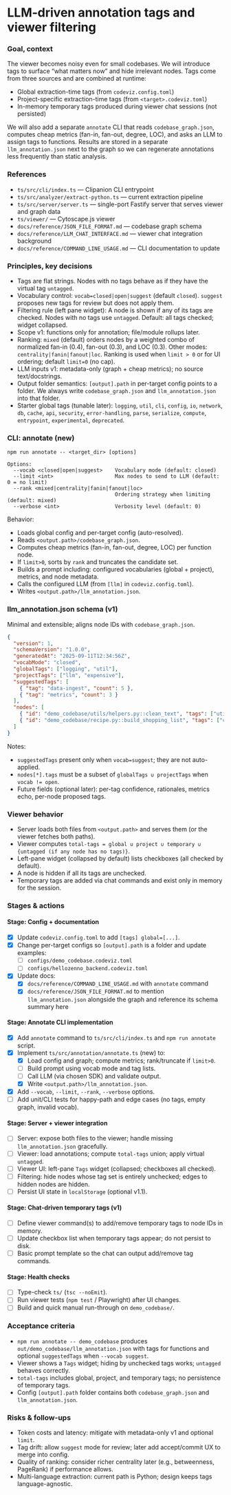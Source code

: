 # LLM-driven annotation tags and viewer filtering

### Goal, context

The viewer becomes noisy even for small codebases. We will introduce tags to surface “what matters now” and hide irrelevant nodes. Tags come from three sources and are combined at runtime:

- Global extraction-time tags (from `codeviz.config.toml`)
- Project-specific extraction-time tags (from `<target>.codeviz.toml`)
- In-memory temporary tags produced during viewer chat sessions (not persisted)

We will also add a separate `annotate` CLI that reads `codebase_graph.json`, computes cheap metrics (fan-in, fan-out, degree, LOC), and asks an LLM to assign tags to functions. Results are stored in a separate `llm_annotation.json` next to the graph so we can regenerate annotations less frequently than static analysis.

### References

- `ts/src/cli/index.ts` — Clipanion CLI entrypoint
- `ts/src/analyzer/extract-python.ts` — current extraction pipeline
- `ts/src/server/server.ts` — single-port Fastify server that serves viewer and graph data
- `ts/viewer/` — Cytoscape.js viewer
- `docs/reference/JSON_FILE_FORMAT.md` — codebase graph schema
- `docs/reference/LLM_CHAT_INTERFACE.md` — viewer chat integration background
- `docs/reference/COMMAND_LINE_USAGE.md` — CLI documentation to update

### Principles, key decisions

- Tags are flat strings. Nodes with no tags behave as if they have the virtual tag `untagged`.
- Vocabulary control: `vocab=closed|open|suggest` (default `closed`). `suggest` proposes new tags for review but does not apply them.
- Filtering rule (left pane widget): A node is shown if any of its tags are checked. Nodes with no tags use `untagged`. Default: all tags checked; widget collapsed.
- Scope v1: functions only for annotation; file/module rollups later.
- Ranking: `mixed` (default) orders nodes by a weighted combo of normalized fan-in (0.4), fan-out (0.3), and LOC (0.3). Other modes: `centrality|fanin|fanout|loc`. Ranking is used when `limit > 0` or for UI ordering; default `limit=0` (no cap).
- LLM inputs v1: metadata-only (graph + cheap metrics); no source text/docstrings.
- Output folder semantics: `[output].path` in per-target config points to a folder. We always write `codebase_graph.json` and `llm_annotation.json` into that folder.
- Starter global tags (tunable later): `logging`, `util`, `cli`, `config`, `io`, `network`, `db`, `cache`, `api`, `security`, `error-handling`, `parse`, `serialize`, `compute`, `entrypoint`, `experimental`, `deprecated`.

### CLI: annotate (new)

```
npm run annotate -- <target_dir> [options]

Options:
  --vocab <closed|open|suggest>    Vocabulary mode (default: closed)
  --limit <int>                    Max nodes to send to LLM (default: 0 = no limit)
  --rank <mixed|centrality|fanin|fanout|loc>
                                   Ordering strategy when limiting (default: mixed)
  --verbose <int>                  Verbosity level (default: 0)
```

Behavior:
- Loads global config and per-target config (auto-resolved).
- Reads `<output.path>/codebase_graph.json`.
- Computes cheap metrics (fan-in, fan-out, degree, LOC) per function node.
- If `limit>0`, sorts by `rank` and truncates the candidate set.
- Builds a prompt including: configured vocabularies (global + project), metrics, and node metadata.
- Calls the configured LLM (from `[llm]` in `codeviz.config.toml`).
- Writes `<output.path>/llm_annotation.json`.

### llm_annotation.json schema (v1)

Minimal and extensible; aligns node IDs with `codebase_graph.json`.

```json
{
  "version": 1,
  "schemaVersion": "1.0.0",
  "generatedAt": "2025-09-11T12:34:56Z",
  "vocabMode": "closed",
  "globalTags": ["logging", "util"],
  "projectTags": ["llm", "expensive"],
  "suggestedTags": [
    { "tag": "data-ingest", "count": 5 },
    { "tag": "metrics", "count": 3 }
  ],
  "nodes": [
    { "id": "demo_codebase/utils/helpers.py::clean_text", "tags": ["util", "parse"] },
    { "id": "demo_codebase/recipe.py::build_shopping_list", "tags": ["compute"] }
  ]
}
```

Notes:
- `suggestedTags` present only when `vocab=suggest`; they are not auto-applied.
- `nodes[*].tags` must be a subset of `globalTags ∪ projectTags` when `vocab != open`.
- Future fields (optional later): per-tag confidence, rationales, metrics echo, per-node proposed tags.

### Viewer behavior

- Server loads both files from `<output.path>` and serves them (or the viewer fetches both paths).
- Viewer computes `total-tags = global ∪ project ∪ temporary ∪ {untagged (if any node has no tags)}`.
- Left-pane widget (collapsed by default) lists checkboxes (all checked by default).
- A node is hidden if all its tags are unchecked.
- Temporary tags are added via chat commands and exist only in memory for the session.

### Stages & actions

#### Stage: Config + documentation
- [x] Update `codeviz.config.toml` to add `[tags] global=[...]`.
- [x] Change per-target configs so `[output].path` is a folder and update examples:
  - [ ] `configs/demo_codebase.codeviz.toml`
  - [ ] `configs/hellozenno_backend.codeviz.toml`
- [x] Update docs:
  - [x] `docs/reference/COMMAND_LINE_USAGE.md` with `annotate` command
  - [x] `docs/reference/JSON_FILE_FORMAT.md` to mention `llm_annotation.json` alongside the graph and reference its schema summary here

#### Stage: Annotate CLI implementation
- [x] Add `annotate` command to `ts/src/cli/index.ts` and `npm run annotate` script.
- [x] Implement `ts/src/annotation/annotate.ts` (new) to:
  - [x] Load config and graph; compute metrics; rank/truncate if `limit>0`.
  - [ ] Build prompt using vocab mode and tag lists.
  - [ ] Call LLM (via chosen SDK) and validate output.
  - [x] Write `<output.path>/llm_annotation.json`.
- [x] Add `--vocab`, `--limit`, `--rank`, `--verbose` options.
- [ ] Add unit/CLI tests for happy-path and edge cases (no tags, empty graph, invalid vocab).

#### Stage: Server + viewer integration
- [ ] Server: expose both files to the viewer; handle missing `llm_annotation.json` gracefully.
- [ ] Viewer: load annotations; compute `total-tags` union; apply virtual `untagged`.
- [ ] Viewer UI: left-pane `Tags` widget (collapsed; checkboxes all checked).
- [ ] Filtering: hide nodes whose tag set is entirely unchecked; edges to hidden nodes are hidden.
- [ ] Persist UI state in `localStorage` (optional v1.1).

#### Stage: Chat-driven temporary tags (v1)
- [ ] Define viewer command(s) to add/remove temporary tags to node IDs in memory.
- [ ] Update checkbox list when temporary tags appear; do not persist to disk.
- [ ] Basic prompt template so the chat can output add/remove tag commands.

#### Stage: Health checks
- [ ] Type-check `ts/` (`tsc --noEmit`).
- [ ] Run viewer tests (`npm test` / Playwright) after UI changes.
- [ ] Build and quick manual run-through on `demo_codebase/`.

### Acceptance criteria

- `npm run annotate -- demo_codebase` produces `out/demo_codebase/llm_annotation.json` with tags for functions and optional `suggestedTags` when `--vocab suggest`.
- Viewer shows a `Tags` widget; hiding by unchecked tags works; `untagged` behaves correctly.
- `total-tags` includes global, project, and temporary tags; no persistence of temporary tags.
- Config `[output].path` folder contains both `codebase_graph.json` and `llm_annotation.json`.

### Risks & follow-ups

- Token costs and latency: mitigate with metadata-only v1 and optional `limit`.
- Tag drift: allow `suggest` mode for review; later add accept/commit UX to merge into config.
- Quality of ranking: consider richer centrality later (e.g., betweenness, PageRank) if performance allows.
- Multi-language extraction: current path is Python; design keeps tags language-agnostic.


